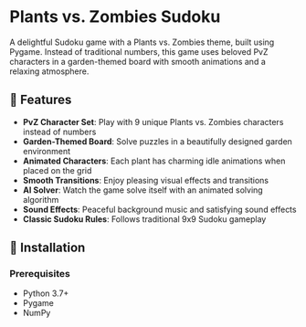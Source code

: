 # Plants vs. Zombies Sudoku

A delightful Sudoku game with a Plants vs. Zombies theme, built using Pygame. Instead of traditional numbers, this game uses beloved PvZ characters in a garden-themed board with smooth animations and a relaxing atmosphere.

## 🌻 Features

- **PvZ Character Set**: Play with 9 unique Plants vs. Zombies characters instead of numbers
- **Garden-Themed Board**: Solve puzzles in a beautifully designed garden environment
- **Animated Characters**: Each plant has charming idle animations when placed on the grid
- **Smooth Transitions**: Enjoy pleasing visual effects and transitions
- **AI Solver**: Watch the game solve itself with an animated solving algorithm
- **Sound Effects**: Peaceful background music and satisfying sound effects
- **Classic Sudoku Rules**: Follows traditional 9x9 Sudoku gameplay

## 🌱 Installation

### Prerequisites

- Python 3.7+
- Pygame
- NumPy